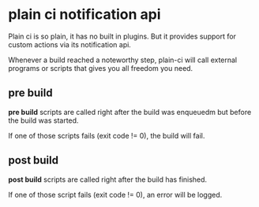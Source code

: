 # plain ci notification api

Plain ci is so plain, it has no built in plugins.
But it provides support for custom actions via its notification api.

Whenever a build reached a noteworthy step, plain-ci will call
external programs or scripts that gives you all freedom you need.

## pre build
**pre build** scripts are called right after the build was enqueuedm but before the
build was started. 

If one of those scripts fails (exit code != 0), the build will fail.

## post build
**post build** scripts are called right after the build has finished.

If one of those script fails (exit code != 0), an error will be logged.